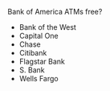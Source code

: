 Bank of America ATMs free?


- Bank of the West
- Capital One
- Chase
- Citibank
- Flagstar Bank
- S. Bank
- Wells Fargo